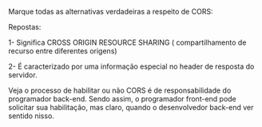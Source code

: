 Marque todas as alternativas verdadeiras a respeito de CORS:


Repostas:

1- Significa CROSS ORIGIN RESOURCE SHARING ( compartilhamento de recurso entre diferentes origens)


2- É caracterizado por uma informação especial no header de resposta do servidor.


Veja o processo de habilitar ou não CORS é de responsabilidade do programador back-end. Sendo assim, o programador front-end pode solicitar sua habilitação, mas claro, quando o desenvolvedor back-end ver sentido nisso.